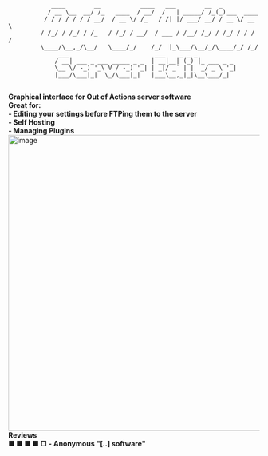 ```
            ____        __           ____   ___        __  _           
           / __ \__  __/ /_   ____  / __/  /   | _____/ /_(_)___  ____ 
          / / / / / / / __/  / __ \/ /_   / /| |/ ___/ __/ / __ \/ __ \
         / /_/ / /_/ / /_   / /_/ / __/  / ___ / /__/ /_/ / /_/ / / / /
         \____/\__,_/\__/   \____/_/    /_/  |_\___/\__/_/\____/_/ /_/                                                             
              ___                        ___    _ _ _           
             / __| ___ _ ___ _____ _ _  | __|__| (_) |_ ___ _ _ 
             \__ \/ -_) '_\ V / -_) '_| | _|/ _` | |  _/ _ \ '_|
             |___/\___|_|  \_/\___|_|   |___\__,_|_|\__\___/_|  
                                                   
```

**Graphical interface for Out of Actions server software** <br />
**Great for:**<br />
**- Editing your settings before FTPing them to the server**<br />
**- Self Hosting**<br />
**- Managing Plugins**<br />
<img width="710" height="593" alt="image" src="https://github.com/user-attachments/assets/89c53776-895f-495b-ae44-20d0a32e90ba" /><br />
**Reviews**<br />
**■ ■ ■ ■ □ - Anonymous "[..] software"**
